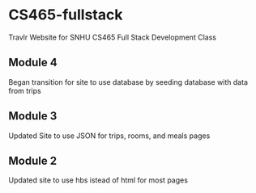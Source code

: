 # CS465-fullstack

Travlr Website for SNHU CS465 Full Stack Development Class

Module 4
----------
Began transition for site to use database by seeding database with data from trips

Module 3
----------
Updated Site to use JSON for trips, rooms, and meals pages

Module 2
-----------
Updated site to use hbs istead of html for most pages